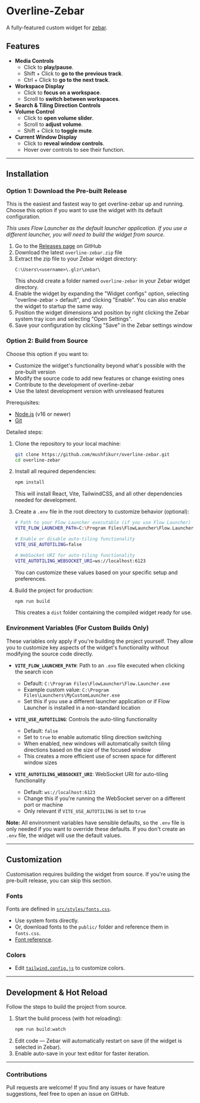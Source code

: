# Overline-Zebar

A fully-featured custom widget for [zebar](https://github.com/glzr-io/zebar).

## Features

- **Media Controls**
  - Click to **play/pause**.
  - Shift + Click to **go to the previous track**.
  - Ctrl + Click to **go to the next track**.
- **Workspace Display**
  - Click to **focus on a workspace**.
  - Scroll to **switch between workspaces**.
- **Search & Tiling Direction Controls**
- **Volume Control**
  - Click to **open volume slider**.
  - Scroll to **adjust volume**.
  - Shift + Click to **toggle mute**.
- **Current Window Display**
  - Click to **reveal window controls**.
  - Hover over controls to see their function.

---

## Installation

### Option 1: Download the Pre-built Release

This is the easiest and fastest way to get overline-zebar up and running. Choose this option if you want to use the widget with its default configuration.

*This uses Flow Launcher as the default launcher application. If you use a different launcher, you will need to build the widget from source.*

1. Go to the [Releases page](https://github.com/mushfikurr/overline-zebar/releases) on GitHub
2. Download the latest `overline-zebar.zip` file
3. Extract the zip file to your Zebar widget directory:
   ```
   C:\Users\<username>\.glzr\zebar\
   ```
   This should create a folder named `overline-zebar` in your Zebar widget directory.
4. Enable the widget by expanding the "Widget configs" option, selecting "overline-zebar > default", and clicking "Enable". You can also enable the widget to startup the same way.
5. Position the widget dimensions and position by right clicking the Zebar system tray icon and selecting "Open Settings".
6. Save your configuration by clicking "Save" in the Zebar settings window

### Option 2: Build from Source

Choose this option if you want to:

- Customize the widget's functionality beyond what's possible with the pre-built version
- Modify the source code to add new features or change existing ones
- Contribute to the development of overline-zebar
- Use the latest development version with unreleased features

Prerequisites:

- [Node.js](https://nodejs.org/) (v16 or newer)
- [Git](https://git-scm.com/)

Detailed steps:

1. Clone the repository to your local machine:

   ```sh
   git clone https://github.com/mushfikurr/overline-zebar.git
   cd overline-zebar
   ```

2. Install all required dependencies:

   ```sh
   npm install
   ```

   This will install React, Vite, TailwindCSS, and all other dependencies needed for development.

3. Create a `.env` file in the root directory to customize behavior (optional):

   ```sh
   # Path to your Flow Launcher executable (if you use Flow Launcher)
   VITE_FLOW_LAUNCHER_PATH=C:\Program Files\FlowLauncher\Flow.Launcher.exe

   # Enable or disable auto-tiling functionality
   VITE_USE_AUTOTILING=false

   # WebSocket URI for auto-tiling functionality
   VITE_AUTOTILING_WEBSOCKET_URI=ws://localhost:6123
   ```

   You can customize these values based on your specific setup and preferences.

4. Build the project for production:
   ```sh
   npm run build
   ```
   This creates a `dist` folder containing the compiled widget ready for use.

### Environment Variables (For Custom Builds Only)

These variables only apply if you're building the project yourself. They allow you to customize key aspects of the widget's functionality without modifying the source code directly.

- **`VITE_FLOW_LAUNCHER_PATH`**: Path to an `.exe` file executed when clicking the search icon

  - Default: `C:\Program Files\FlowLauncher\Flow.Launcher.exe`
  - Example custom value: `C:\Program Files\Launchers\MyCustomLauncher.exe`
  - Set this if you use a different launcher application or if Flow Launcher is installed in a non-standard location

- **`VITE_USE_AUTOTILING`**: Controls the auto-tiling functionality

  - Default: `false`
  - Set to `true` to enable automatic tiling direction switching
  - When enabled, new windows will automatically switch tiling directions based on the size of the focused window
  - This creates a more efficient use of screen space for different window sizes

- **`VITE_AUTOTILING_WEBSOCKET_URI`**: WebSocket URI for auto-tiling functionality
  - Default: `ws://localhost:6123`
  - Change this if you're running the WebSocket server on a different port or machine
  - Only relevant if `VITE_USE_AUTOTILING` is set to `true`

**Note:** All environment variables have sensible defaults, so the `.env` file is only needed if you want to override these defaults. If you don't create an `.env` file, the widget will use the default values.

---

## Customization

Customisation requires building the widget from source. If you're using the pre-built release, you can skip this section.

### Fonts

Fonts are defined in [`src/styles/fonts.css`](src/styles/fonts.css).

- Use system fonts directly.
- Or, download fonts to the `public/` folder and reference them in `fonts.css`.
- [Font reference](https://developer.mozilla.org/en-US/docs/Web/CSS/font).

### Colors

- Edit [`tailwind.config.js`](tailwind.config.js) to customize colors.

---

## Development & Hot Reload

Follow the steps to build the project from source.

1. Start the build process (with hot reloading):
   ```sh
   npm run build:watch
   ```
2. Edit code — Zebar will automatically restart on save (if the widget is selected in Zebar).
3. Enable auto-save in your text editor for faster iteration.

---

### Contributions

Pull requests are welcome! If you find any issues or have feature suggestions, feel free to open an issue on GitHub.
